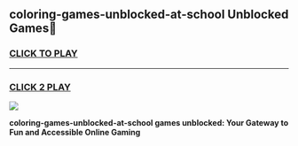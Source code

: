 
## coloring-games-unblocked-at-school Unblocked Games👋
<h3>
<a href="https://news.freeplayer.one?title=coloring-games-unblocked-at-school&ref=16F">CLICK TO PLAY</a></h3>
<hr>

<h3>
<a href="https://news.freeplayer.one?title=coloring-games-unblocked-at-school&ref=16F">CLICK 2 PLAY</a>
  
</h3>

<a href="https://news.freeplayer.one?title=coloring-games-unblocked-at-school&ref=16F/"><img src="https://clearcache.store/games.png"></a>


**coloring-games-unblocked-at-school games unblocked: Your Gateway to Fun and Accessible Online Gaming**
